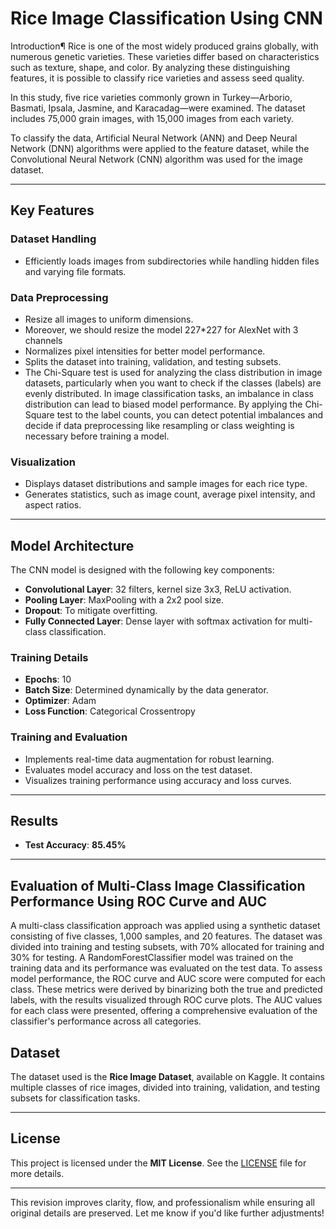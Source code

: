 # Rice Image Classification Using CNN

Introduction¶
Rice is one of the most widely produced grains globally, with numerous genetic varieties. These varieties differ based on characteristics such as texture, shape, and color. By analyzing these distinguishing features, it is possible to classify rice varieties and assess seed quality.

In this study, five rice varieties commonly grown in Turkey—Arborio, Basmati, Ipsala, Jasmine, and Karacadag—were examined. The dataset includes 75,000 grain images, with 15,000 images from each variety.

To classify the data, Artificial Neural Network (ANN) and Deep Neural Network (DNN) algorithms were applied to the feature dataset, while the Convolutional Neural Network (CNN) algorithm was used for the image dataset. 

---

## Key Features  

### Dataset Handling  
- Efficiently loads images from subdirectories while handling hidden files and varying file formats.  

### Data Preprocessing  
- Resize all images to uniform dimensions.
- Moreover, we should resize the model 227*227 for AlexNet with 3 channels
- Normalizes pixel intensities for better model performance.  
- Splits the dataset into training, validation, and testing subsets.
- The Chi-Square test is used for analyzing the class distribution in image datasets, particularly when you want to check if the classes (labels) are evenly distributed. In image classification tasks, an imbalance in class distribution can lead to biased model performance. By applying the Chi-Square test to the label counts, you can detect potential imbalances and decide if data preprocessing like resampling or class weighting is necessary before training a model.

### Visualization  
- Displays dataset distributions and sample images for each rice type.  
- Generates statistics, such as image count, average pixel intensity, and aspect ratios.  

---

## Model Architecture  
The CNN model is designed with the following key components:  
- **Convolutional Layer**: 32 filters, kernel size 3x3, ReLU activation.  
- **Pooling Layer**: MaxPooling with a 2x2 pool size.  
- **Dropout**: To mitigate overfitting.  
- **Fully Connected Layer**: Dense layer with softmax activation for multi-class classification.  

### Training Details  
- **Epochs**: 10 
- **Batch Size**: Determined dynamically by the data generator.  
- **Optimizer**: Adam  
- **Loss Function**: Categorical Crossentropy  

### Training and Evaluation  
- Implements real-time data augmentation for robust learning.  
- Evaluates model accuracy and loss on the test dataset.  
- Visualizes training performance using accuracy and loss curves.  

---

## Results  
- **Test Accuracy**: **85.45%**  

---
## Evaluation of Multi-Class Image Classification Performance Using ROC Curve and AUC
A multi-class classification approach was applied using a synthetic dataset consisting of five classes, 1,000 samples, and 20 features. The dataset was divided into training and testing subsets, with 70% allocated for training and 30% for testing. A RandomForestClassifier model was trained on the training data and its performance was evaluated on the test data. To assess model performance, the ROC curve and AUC score were computed for each class. These metrics were derived by binarizing both the true and predicted labels, with the results visualized through ROC curve plots. The AUC values for each class were presented, offering a comprehensive evaluation of the classifier's performance across all categories.

## Dataset  
The dataset used is the **Rice Image Dataset**, available on Kaggle. It contains multiple classes of rice images, divided into training, validation, and testing subsets for classification tasks.  

---


## License  
This project is licensed under the **MIT License**. See the [LICENSE](LICENSE) file for more details.  

--- 

This revision improves clarity, flow, and professionalism while ensuring all original details are preserved. Let me know if you'd like further adjustments!

